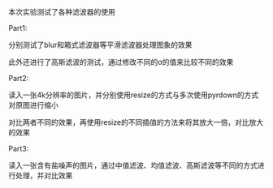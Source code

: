 本次实验测试了各种滤波器的使用

Part1:

分别测试了blur和箱式滤波器等平滑滤波器处理图象的效果

此外还进行了高斯滤波的测试，通过修改不同的σ的值来比较不同的效果

Part2:

读入一张4k分辨率的图片，并分别使用resize的方式与多次使用pyrdown的方式对原图进行缩小

对比两者不同的效果，再使用resize的不同插值的方法来将其放大一倍，对比放大的效果

Part3:

读入一张含有盐噪声的图片，通过中值滤波、均值滤波、高斯滤波等不同的方式进行处理，并对比效果